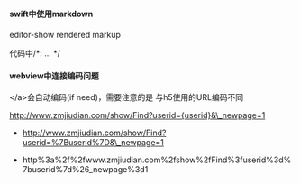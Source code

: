 ##### 

#### swift中使用markdown

editor-show rendered markup

代码中/\*:  ...  \*/



#### webview中连接编码问题

&lt;/a&gt;会自动编码\(if need\)，需要注意的是 与h5使用的URL编码不同

http://www.zmjiudian.com/show/Find?userid={userid}&\_newpage=1

* http://www.zmjiudian.com/show/Find?userid=%7Buserid%7D&\_newpage=1

* http%3a%2f%2fwww.zmjiudian.com%2fshow%2fFind%3fuserid%3d%7buserid%7d%26\_newpage%3d1



